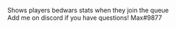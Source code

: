 Shows players bedwars stats when they join the queue                            
Add me on discord if you have questions! Max#9877
